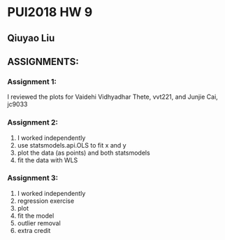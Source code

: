 
# PUI2018 HW 9
## Qiuyao Liu
## ASSIGNMENTS:
### Assignment 1:
I reviewed the plots for Vaidehi Vidhyadhar Thete, vvt221, 
and
Junjie Cai, jc9033

### Assignment 2:
1. I worked independently
2. use statsmodels.api.OLS to fit x and y
3. plot the data (as points) and both statsmodels
4. fit the data with WLS

### Assignment 3:
1. I worked independently
2. regression exercise
3. plot
4. fit the model
5. outlier removal
6. extra credit
